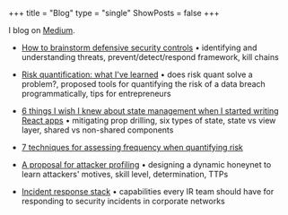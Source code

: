 +++
title = "Blog"
type = "single"
ShowPosts = false
+++

I blog on [Medium](https://medium.com/@veeralpatel).

- [How to brainstorm defensive security controls](https://medium.com/@veeralpatel/how-to-brainstorm-security-controls-47f3d300526b) • identifying and understanding threats, prevent/detect/respond framework, kill chains

- [Risk quantification: what I've learned](https://medium.com/@veeralpatel/risk-quantification-what-ive-learned-80397fb9b55) • does risk quant solve a problem?, proposed tools for quantifying the risk of a data breach programmatically, tips for entrepreneurs

- [6 things I wish I knew about state management when I started writing React apps](https://medium.com/@veeralpatel/things-ive-learned-about-state-management-for-react-apps-174b8bde87fb) • mitigating prop drilling, six types of state, state vs view layer, shared vs non-shared components

- [7 techniques for assessing frequency when quantifying risk](https://medium.com/@veeralpatel/7-techniques-for-assessing-frequency-when-quantifying-risk-2fdd0bf26c77)

* [A proposal for attacker profiling](https://medium.com/@veeralpatel/attacker-profiling-stack-c7675c7ed2c2) • designing a dynamic honeynet to learn attackers' motives, skill level, determination, TTPs

* [Incident response stack](https://medium.com/@veeralpatel/capabilities-every-ir-team-should-have-for-responding-to-malware-infections-9422e0bd304a) • capabilities every IR team should have for responding to security incidents in corporate networks
